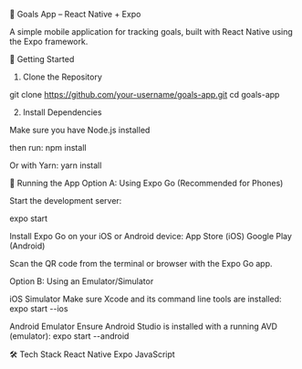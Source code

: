 📱 Goals App – React Native + Expo

A simple mobile application for tracking goals, built with React Native using the Expo framework.

🚀 Getting Started

1. Clone the Repository

git clone https://github.com/your-username/goals-app.git
cd goals-app

2. Install Dependencies

Make sure you have Node.js installed 

then run:
npm install

Or with Yarn:
yarn install

📱 Running the App
Option A: Using Expo Go (Recommended for Phones)

Start the development server:

expo start

Install Expo Go on your iOS or Android device:
App Store (iOS)
Google Play (Android)

Scan the QR code from the terminal or browser with the Expo Go app.

Option B: Using an Emulator/Simulator

iOS Simulator
Make sure Xcode and its command line tools are installed:
expo start --ios

Android Emulator
Ensure Android Studio is installed with a running AVD (emulator):
expo start --android

🛠 Tech Stack
React Native
Expo
JavaScript

